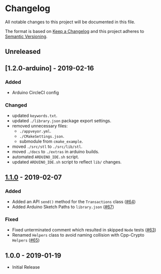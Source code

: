 # Changelog

All notable changes to this project will be documented in this file.

The format is based on [Keep a Changelog](http://keepachangelog.com/en/1.0.0/)
and this project adheres to [Semantic Versioning](http://semver.org/spec/v2.0.0.html).

## Unreleased

## [1.2.0-arduino] - 2019-02-16

### Added
- Arduino CircleCI config

### Changed
- updated `keywords.txt`.
- updated `./library.json` package export settings.
- removed unnecessary files:
  - `./appveyor.yml`.
  - `./CMakeSettings.json`.
  - submodule from `cmake_example`.
- moved `./src/stl` to `./src/lib/stl`.
- moved `./docs` to `./extras` in arduino builds.
- automated `ARDUINO_IDE.sh` script.
- updated `ARDUINO_IDE.sh` script to reflect `lib/` changes.

## [1.1.0] - 2019-02-07

### Added

- Added an API `send()` method for the `Transactions` class ([#64])
- Added Arduino Sketch Paths to `library.json` ([#67])

### Fixed

- Fixed unterminated comment which resulted in skipped `Node` tests ([#63])
- Renamed `Helpers` class to avoid naming collision with Cpp-Crypto `Helpers` ([#65])

## 1.0.0 - 2019-01-19

- Initial Release

[unreleased]: https://github.com/ArkEcosystem/cpp-client/compare/1.1.0...develop
[1.1.0]: https://github.com/ArkEcosystem/cpp-client/compare/1.0.0...1.1.0
[#64]: https://github.com/ArkEcosystem/cpp-client/pull/64
[#67]: https://github.com/ArkEcosystem/cpp-client/pull/67
[#63]: https://github.com/ArkEcosystem/cpp-client/pull/63
[#65]: https://github.com/ArkEcosystem/cpp-client/pull/65
